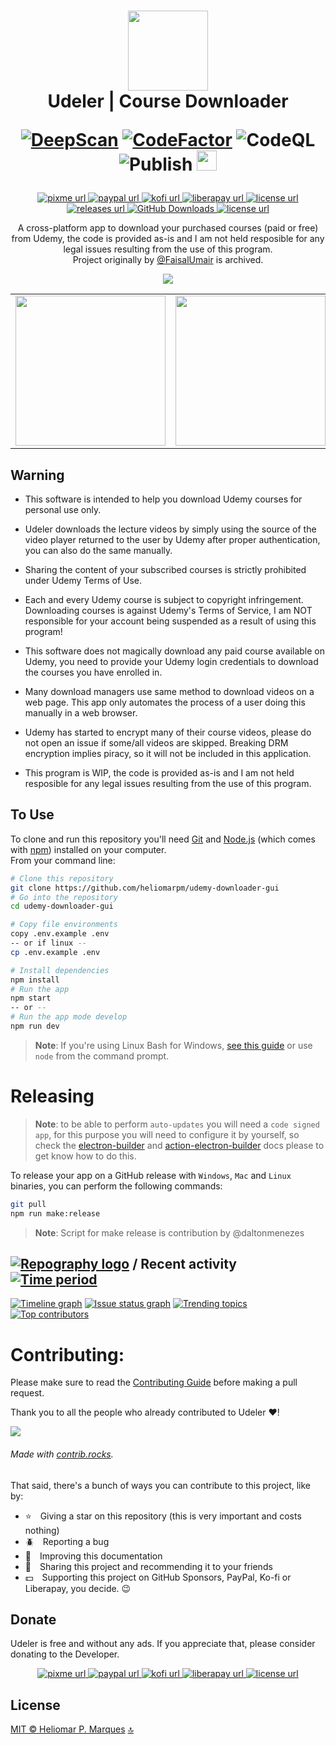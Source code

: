 <span id="top"></span>
<h1 align="center">
  <img src="https://user-images.githubusercontent.com/13087389/126053559-d4c7d080-0ad3-4deb-83dd-2a52b209e5f2.png" width="128" />
  <br> Udeler | Course Downloader

  [![DeepScan](https://deepscan.io/api/teams/19612/projects/23071/branches/688725/badge/grade.svg)](https://deepscan.io/dashboard#view=project&tid=19612&pid=23071&bid=688725)
  [![CodeFactor](https://www.codefactor.io/repository/github/heliomarpm/udemy-downloader-gui/badge)](https://www.codefactor.io/repository/github/heliomarpm/udemy-downloader-gui) ![CodeQL](https://github.com/heliomarpm/udemy-downloader-gui/actions/workflows/codeql-analysis.yml/badge.svg) ![Publish](https://github.com/heliomarpm/udemy-downloader-gui/actions/workflows/publish.yml/badge.svg) <a href="https://navto.me/heliomarpm" target="_blank"><img src="https://navto.me/assets/navigatetome-brand.png" width="32"/></a>

</h1>

<p align="center">
  <!-- PixMe -->
  <a href="https://www.pixme.bio/heliomarpm" target="_blank" rel="noopener noreferrer">
    <img alt="pixme url" src="https://img.shields.io/badge/donate%20on-pixme-1C1E26?style=for-the-badge&labelColor=1C1E26&color=28f4f4"/>
  </a>
  <!-- PayPal -->
  <a href="https://bit.ly/paypal-udeler" target="_blank" rel="noopener noreferrer">
    <img alt="paypal url" src="https://img.shields.io/badge/paypal-1C1E26?style=for-the-badge&labelColor=1C1E26&color=0475fe"/>
  </a>
  <!-- Ko-fi -->
  <a href="https://ko-fi.com/heliomarpm" target="_blank" rel="noopener noreferrer">
    <img alt="kofi url" src="https://img.shields.io/badge/kofi-1C1E26?style=for-the-badge&labelColor=1C1E26&color=ff5f5f"/>
  </a>
  <!-- LiberaPay -->  
  <a href="https://liberapay.com/heliomarpm" target="_blank" rel="noopener noreferrer">
     <img alt="liberapay url" src="https://img.shields.io/badge/liberapay-1C1E26?style=for-the-badge&labelColor=1C1E26&color=f6c915"/>
  </a>
	  <!-- GitHub Sponsors -->
  <a href="https://github.com/sponsors/heliomarpm" target="_blank" rel="noopener noreferrer">
    <img alt="license url" src="https://img.shields.io/badge/GitHub%20-Sponsor-1C1E26?style=for-the-badge&labelColor=1C1E26&color=db61a2"/>
  </a> 
	<br>
  <!-- Version -->
  <a href="https://github.com/heliomarpm/udemy-downloader-gui/releases" target="_blank" rel="noopener noreferrer">
     <img alt="releases url" src="https://img.shields.io/github/v/release/heliomarpm/udemy-downloader-gui?style=for-the-badge&labelColor=1C1E26&color=2ea043"/>
  </a>
  <!-- Downloads -->
  <a href="https://github.com/heliomarpm/udemy-downloader-gui/releases" target="_blank" rel="noopener noreferrer">
    <img alt="GitHub Downloads" src="https://img.shields.io/github/downloads/heliomarpm/udemy-downloader-gui/total?style=for-the-badge&labelColor=1C1E26&color=2ea043">
  </a>
  <!-- Issues -->
  <!-- <a href="https://github.com/heliomarpm/udemy-downloader-gui/issues?q=is%3Aissue+is%3Aopen+sort%3Aupdated-desc" target="_blank">
    <img alt="GitHub issues" src="https://img.shields.io/github/issues/heliomarpm/udemy-downloader-gui?style=for-the-badge&labelColor=1C1E26">
  </a> -->
  <!-- License -->
  <a href="https://github.com/heliomarpm/udemy-downloader-gui/blob/master/LICENSE" target="_blank" rel="noopener noreferrer">
    <img alt="license url" src="https://img.shields.io/badge/license%20-MIT-1C1E26?style=for-the-badge&labelColor=1C1E26&color=61ffca"/>
  </a>
</p>

<div align="center">

  A cross-platform app to download your purchased courses (paid or free) from Udemy, the code is provided as-is and I am not held resposible for any legal issues resulting from the use of this program.<br>
  Project originally by [@FaisalUmair](https://github.com/FaisalUmair/udemy-downloader-gui) is archived.<br>
  
  ![](https://i.imgur.com/nsaAgDU.gif)

  <table border=0 cellspacing=0 celspadding=0>
  <tr>
    <td><img src="https://user-images.githubusercontent.com/13087389/126054264-48caf1f5-472f-44b0-991a-145c9169a2c3.png" width="240px"/></td>
    <td><img src="https://user-images.githubusercontent.com/13087389/126054265-4a343a67-803a-4400-b196-090864fbc1eb.png" width="240px"/></td>
    <td><img src="https://user-images.githubusercontent.com/13087389/126076966-57f318ae-c9ee-4948-862f-87fae4502290.png" width="240px"/></td>

  </tr>
  </table>  
</div>


## Warning


* This software is intended to help you download Udemy courses for personal use only. 

* Udeler downloads the lecture videos by simply using the source of the video player returned to the user by Udemy after proper authentication, you can also do the same manually. 

* Sharing the content of your subscribed courses is strictly prohibited under Udemy Terms of Use.  

* Each and every Udemy course is subject to copyright infringement. Downloading courses is against Udemy's Terms of Service, I am NOT responsible for your account being suspended as a result of using this program!

* This software does not magically download any paid course available on Udemy, you need to provide your Udemy login credentials to download the courses you have enrolled in. 
 
* Many download managers use same method to download videos on a web page. This app only automates the process of a user doing this manually in a web browser.

* Udemy has started to encrypt many of their course videos, please do not open an issue if some/all videos are skipped. Breaking DRM encryption implies piracy, so it will not be included in this application.

* This program is WIP, the code is provided as-is and I am not held resposible for any legal issues resulting from the use of this program.


## To Use

To clone and run this repository you'll need [Git](https://git-scm.com) and [Node.js](https://nodejs.org/en/download/) (which comes with [npm](http://npmjs.com)) installed on your computer. \
From your command line:

```bash
# Clone this repository
git clone https://github.com/heliomarpm/udemy-downloader-gui
# Go into the repository
cd udemy-downloader-gui

# Copy file environments
copy .env.example .env
-- or if linux --
cp .env.example .env

# Install dependencies
npm install
# Run the app
npm start
-- or --
# Run the app mode develop
npm run dev
```

> **Note**: If you're using Linux Bash for Windows, [see this guide](https://www.howtogeek.com/261575/how-to-run-graphical-linux-desktop-applications-from-windows-10s-bash-shell/) or use `node` from the command prompt.


# Releasing
> **Note**: to be able to perform `auto-updates` you will need a `code signed app`, for this purpose you will need to configure it by yourself, so check the [electron-builder](https://www.electron.build/code-signing) and [action-electron-builder](https://github.com/samuelmeuli/action-electron-builder#code-signing) docs please to get know how to do this.

To release your app on a GitHub release with `Windows`, `Mac` and `Linux` binaries, you can perform the following commands:

```bash
git pull
npm run make:release
```

> **Note**: Script for make release is contribution by @daltonmenezes

## [![Repography logo](https://images.repography.com/logo.svg)](https://repography.com) / Recent activity [![Time period](https://images.repography.com/52680464/heliomarpm/udemy-downloader-gui/recent-activity/y07E94GgUZZthzcrKMmW0GjONkUSnFxjetJxoZvwC_A/syRnMFBABLrEXfXXb4Sif2bTt2LuB4UdVpVtIk1uqKg_badge.svg)](https://repography.com)
[![Timeline graph](https://images.repography.com/52680464/heliomarpm/udemy-downloader-gui/recent-activity/y07E94GgUZZthzcrKMmW0GjONkUSnFxjetJxoZvwC_A/syRnMFBABLrEXfXXb4Sif2bTt2LuB4UdVpVtIk1uqKg_timeline.svg)](https://github.com/heliomarpm/udemy-downloader-gui/commits)
[![Issue status graph](https://images.repography.com/52680464/heliomarpm/udemy-downloader-gui/recent-activity/y07E94GgUZZthzcrKMmW0GjONkUSnFxjetJxoZvwC_A/syRnMFBABLrEXfXXb4Sif2bTt2LuB4UdVpVtIk1uqKg_issues.svg)](https://github.com/heliomarpm/udemy-downloader-gui/issues)
[![Trending topics](https://images.repography.com/52680464/heliomarpm/udemy-downloader-gui/recent-activity/y07E94GgUZZthzcrKMmW0GjONkUSnFxjetJxoZvwC_A/syRnMFBABLrEXfXXb4Sif2bTt2LuB4UdVpVtIk1uqKg_words.svg)](https://github.com/heliomarpm/udemy-downloader-gui/commits)
[![Top contributors](https://images.repography.com/52680464/heliomarpm/udemy-downloader-gui/recent-activity/y07E94GgUZZthzcrKMmW0GjONkUSnFxjetJxoZvwC_A/syRnMFBABLrEXfXXb4Sif2bTt2LuB4UdVpVtIk1uqKg_users.svg)](https://github.com/heliomarpm/udemy-downloader-gui/graphs/contributors)


# Contributing:

Please make sure to read the [Contributing Guide](https://github.com/heliomarpm/udemy-downloader-gui/blob/master/docs/CONTRIBUTING.md) before making a pull request.

Thank you to all the people who already contributed to Udeler ❤️!

<a href="https://github.com/heliomarpm/udemy-downloader-gui/graphs/contributors" target="_blank">
  <img src="https://contrib.rocks/image?repo=heliomarpm/udemy-downloader-gui" />
</a>

###### Made with [contrib.rocks](https://contrib.rocks).

That said, there's a bunch of ways you can contribute to this project, like by:

- :star: Giving a star on this repository (this is very important and costs nothing)
- :beetle: Reporting a bug
- :page_facing_up: Improving this documentation
- :rotating_light: Sharing this project and recommending it to your friends
- :dollar: Supporting this project on GitHub Sponsors, PayPal, Ko-fi or Liberapay, you decide. 😉

## Donate

Udeler is free and without any ads. If you appreciate that, please consider donating to the Developer.

<p align="center">
  <!-- PixMe -->
  <a href="https://www.pixme.bio/heliomarpm" target="_blank" rel="noopener noreferrer">
    <img alt="pixme url" src="https://img.shields.io/badge/donate%20on-pixme-1C1E26?style=for-the-badge&labelColor=1C1E26&color=28f4f4"/>
  </a>
  <!-- PayPal -->
  <a href="https://bit.ly/paypal-udeler" target="_blank" rel="noopener noreferrer">
    <img alt="paypal url" src="https://img.shields.io/badge/paypal-1C1E26?style=for-the-badge&labelColor=1C1E26&color=0475fe"/>
  </a>
  <!-- Ko-fi -->
  <a href="https://ko-fi.com/heliomarpm" target="_blank" rel="noopener noreferrer">
    <img alt="kofi url" src="https://img.shields.io/badge/kofi-1C1E26?style=for-the-badge&labelColor=1C1E26&color=ff5f5f"/>
  </a>
  <!-- LiberaPay -->  
  <a href="https://liberapay.com/heliomarpm" target="_blank" rel="noopener noreferrer">
     <img alt="liberapay url" src="https://img.shields.io/badge/liberapay-1C1E26?style=for-the-badge&labelColor=1C1E26&color=f6c915"/>
  </a>  
  <!-- GitHub Sponsors -->
  <a href="https://github.com/sponsors/heliomarpm" target="_blank" rel="noopener noreferrer">
    <img alt="license url" src="https://img.shields.io/badge/GitHub%20-Sponsor-1C1E26?style=for-the-badge&labelColor=1C1E26&color=db61a2"/>
  </a>
</p>

## License

[MIT © Heliomar P. Marques](https://github.com/heliomarpm/udemy-downloader-gui/blob/master/LICENSE) <a href="#top">🔝</a>
